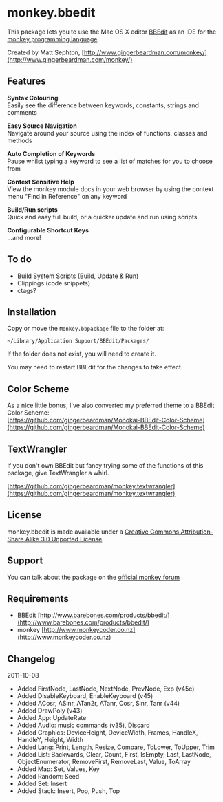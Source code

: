 monkey.bbedit
=============

This package lets you to use the Mac OS X editor [BBEdit](http://www.barebones.com/products/bbedit/) as an IDE for the [monkey programming language](http://www.monkeycoder.co.nz).

Created by Matt Sephton, [http://www.gingerbeardman.com/monkey/](http://www.gingerbeardman.com/monkey/)

## Features

**Syntax Colouring**  
Easily see the difference between keywords, constants, strings and comments

**Easy Source Navigation**  
Navigate around your source using the index of functions, classes and methods

**Auto Completion of Keywords**  
Pause whilst typing a keyword to see a list of matches for you to choose from

**Context Sensitive Help**  
View the monkey module docs in your web browser by using the context menu "Find in Reference" on any keyword

**Build/Run scripts**  
Quick and easy full build, or a quicker update and run using scripts

**Configurable Shortcut Keys**  
...and more!

## To do
* Build System Scripts (Build, Update & Run)
* Clippings (code snippets)
* ctags?

## Installation
Copy or move the `Monkey.bbpackage` file to the folder at:

	~/Library/Application Support/BBEdit/Packages/

If the folder does not exist, you will need to create it.

You may need to restart BBEdit for the changes to take effect.

## Color Scheme
As a nice little bonus, I've also converted my preferred theme to a BBEdit Color Scheme:  
[https://github.com/gingerbeardman/Monokai-BBEdit-Color-Scheme](https://github.com/gingerbeardman/Monokai-BBEdit-Color-Scheme)

## TextWrangler
If you don't own BBEdit but fancy trying some of the functions of this package, give TextWrangler a whirl.

[https://github.com/gingerbeardman/monkey.textwrangler](https://github.com/gingerbeardman/monkey.textwrangler)

## License
monkey.bbedit is made available under a [Creative Commons Attribution-Share Alike 3.0 Unported License](http://creativecommons.org/licenses/by-sa/3.0).

## Support
You can talk about the package on the [official monkey forum](http://www.monkeycoder.co.nz/Community/posts.php?topic=1320)

## Requirements
- BBEdit [http://www.barebones.com/products/bbedit/](http://www.barebones.com/products/bbedit/)
- monkey [http://www.monkeycoder.co.nz](http://www.monkeycoder.co.nz)

## Changelog

2011-10-08  
- Added FirstNode, LastNode, NextNode, PrevNode, Exp (v45c)  
- Added DisableKeyboard, EnableKeyboard (v45)  
- Added ACosr, ASinr, ATan2r, ATanr, Cosr, Sinr, Tanr (v44)  
- Added DrawPoly (v43)  
- Added App: UpdateRate  
- Added Audio: music commands (v35), Discard  
- Added Graphics: DeviceHeight, DeviceWidth, Frames, HandleX, HandleY, Height, Width  
- Added Lang: Print, Length, Resize, Compare, ToLower, ToUpper, Trim  
- Added List: Backwards, Clear, Count, First, IsEmpty, Last, LastNode, ObjectEnumerator, RemoveFirst, RemoveLast, Value, ToArray  
- Added Map: Set, Values, Key  
- Added Random: Seed  
- Added Set: Insert  
- Added Stack: Insert, Pop, Push, Top  
